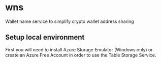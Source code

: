 # wns
Wallet name service to simplify crypto wallet address sharing

## Setup local environment
First you will need to install Azure Storage Emulator (Windows only) or create an Azure Free Account in order to use the Table Storage Service.
